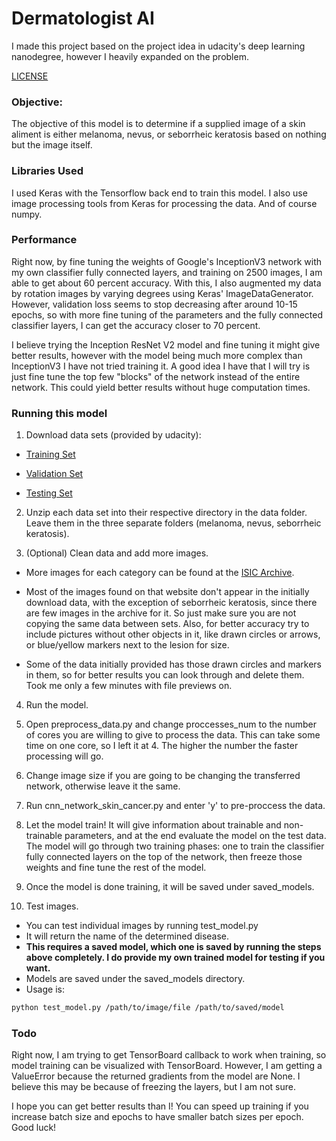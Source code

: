 # Dermatologist AI
I made this project based on the project idea in udacity's deep learning nanodegree, however I heavily expanded on the problem.

[LICENSE](LICENSE)
### Objective:
The objective of this model is to determine if a supplied image of a skin aliment is either melanoma, nevus, or seborrheic keratosis based on nothing but the image itself.

### Libraries Used
I used Keras with the Tensorflow back end to train this model. I also use image processing tools from Keras for processing the data. And of course numpy.

### Performance
Right now, by fine tuning the weights of Google's InceptionV3 network with my own classifier fully connected layers, and training on 2500 images, I am able to get about 60 percent accuracy. With this, I also augmented my data by rotation images by varying degrees using Keras' ImageDataGenerator. However, validation loss seems to stop decreasing after around 10-15 epochs, so with more fine tuning of the parameters and the fully connected classifier layers, I can get the accuracy closer to 70 percent.

I believe trying the Inception ResNet V2 model and fine tuning it might give better results, however with the model being much more complex than InceptionV3 I have not tried training it. A good idea I have that I will try is just fine tune the top few "blocks" of the network instead of the entire network. This could yield better results without huge computation times.

### Running this model
1. Download data sets (provided by udacity):

  * [Training Set](https://s3-us-west-1.amazonaws.com/udacity-dlnfd/datasets/skin-cancer/train.zip)

  * [Validation Set](https://s3-us-west-1.amazonaws.com/udacity-dlnfd/datasets/skin-cancer/valid.zip)

  * [Testing Set](https://s3-us-west-1.amazonaws.com/udacity-dlnfd/datasets/skin-cancer/test.zip)

2. Unzip each data set into their respective directory in the data folder. Leave them in the three separate folders (melanoma, nevus, seborrheic keratosis).

3. (Optional) Clean data and add more images.
  * More images for each category can be found at the [ISIC Archive](https://isic-archive.com/#images).

  * Most of the images found on that website don't appear in the initially download data, with the exception of seborrheic keratosis, since there are few images in the archive for it. So just make sure you are not copying the same data between sets. Also, for better accuracy try to include pictures without other objects in it, like drawn circles or arrows, or blue/yellow markers next to the lesion for size.

  * Some of the data initially provided has those drawn circles and markers in them, so for better results you can look through and delete them. Took me only a few minutes with file previews on.

4. Run the model.
  1. Open preprocess_data.py and change proccesses_num to the number of cores you are willing to give to process the data. This can take some time on one core, so I left it at 4. The higher the number the faster processing will go.
  2. Change image size if you are going to be changing the transferred network, otherwise leave it the same.
  3. Run cnn_network_skin_cancer.py and enter 'y' to pre-proccess the data.
  4. Let the model train! It will give information about trainable and non-trainable parameters, and at the end evaluate the model on the test data. The model will go through two training phases: one to train the classifier fully connected layers on the top of the network, then freeze those weights and fine tune the rest of the model.
  5. Once the model is done training, it will be saved under saved_models.

5. Test images.
  * You can test individual images by running test_model.py
  * It will return the name of the determined disease.
  * **This requires a saved model, which one is saved by running the steps above completely. I do provide my own trained model for testing if you want.**
  * Models are saved under the saved_models directory.
  * Usage is:

```bash
python test_model.py /path/to/image/file /path/to/saved/model
```

### Todo
Right now, I am trying to get TensorBoard callback to work when training, so model training can be visualized with TensorBoard. However, I am getting a ValueError because the returned gradients from the model are None. I believe this may be because of freezing the layers, but I am not sure.

I hope you can get better results than I! You can speed up training if you increase batch size and epochs to have smaller batch sizes per epoch. Good luck!
